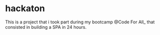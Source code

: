 # hackaton
This is a project that i took part during my bootcamp @Code For All_ that consisted in building a SPA in 24 hours.
